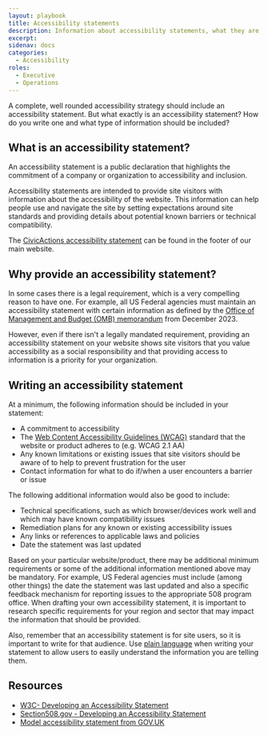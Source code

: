 ```yaml
---
layout: playbook
title: Accessibility statements
description: Information about accessibility statements, what they are, why a website should have one and what type of information should be included.
excerpt: 
sidenav: docs
categories:
  - Accessibility
roles:
  - Executive
  - Operations
---
```


A complete, well rounded accessibility strategy should include an accessibility statement. But what exactly is an accessibility statement? How do you write one and what type of information should be included?

## What is an accessibility statement?

An accessibility statement is a public declaration that highlights the commitment of a company or organization to accessibility and inclusion. 

Accessibility statements are intended to provide site visitors with information about the accessibility of the website. This information can help people use and navigate the site by setting expectations around site standards and providing details about potential known barriers or technical compatibility.

The [CivicActions accessibility statement](https://civicactions.com/accessibility-statement/) can be found in the footer of our main website. 

## Why provide an accessibility statement?

In some cases there is a legal requirement, which is a very compelling reason to have one. For example, all US Federal agencies must maintain an accessibility statement with certain information as defined by the [Office of Management and Budget (OMB) memorandum](https://bidenwhitehouse.archives.gov/omb/management/ofcio/m-24-08-strengthening-digital-accessibility-and-the-management-of-section-508-of-the-rehabilitation-act/) from December 2023.

However, even if there isn't a legally mandated requirement, providing an accessibility statement on your website shows site visitors that you value accessibility as a  social responsibility and that providing access to information is a priority for your organization.

## Writing an accessibility statement
At a minimum, the following information should be included in your statement:
* A commitment to accessibility
* The [Web Content Accessibility Guidelines (WCAG)](https://www.w3.org/WAI/standards-guidelines/wcag/) standard that the website or product adheres to (e.g. WCAG 2.1 AA)
* Any known limitations or existing issues that site visitors should be aware of to help to prevent frustration for the user
* Contact information for what to do if/when a user encounters a barrier or issue

The following additional information would also be good to include:
* Technical specifications, such as which browser/devices work well and which may have known compatibility issues
* Remediation plans for any known or existing accessibility issues
* Any links or references to applicable laws and policies
* Date the statement was last updated

Based on your particular website/product, there may be additional minimum requirements or some of the additional information mentioned above may be mandatory. For example, US Federal agencies must include (among other things) the date the statement was last updated and also a specific feedback mechanism for reporting issues to the appropriate 508 program office. When drafting your own accessibility statement, it is important to research specific requirements for your region and sector that may impact the information that should be provided.

Also, remember that an accessibility statement is for site users, so it is important to write for that audience. Use [plain language](https://accessibility.civicactions.com/guide/plain-language) when writing your statement to allow users to easily understand the information you are telling them.

## Resources
* [W3C- Developing an Accessibility Statement](https://www.w3.org/WAI/planning/statements/)
* [Section508.gov - Developing an Accessibility Statement](https://www.section508.gov/manage/laws-and-policies/website-accessibility-statement/)
* [Model accessibility statement from GOV.UK](https://www.gov.uk/guidance/model-accessibility-statement)
